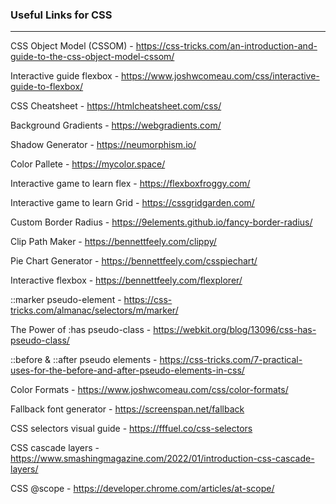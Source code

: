 ### Useful Links for CSS
---

CSS Object Model (CSSOM) - https://css-tricks.com/an-introduction-and-guide-to-the-css-object-model-cssom/

Interactive guide flexbox - https://www.joshwcomeau.com/css/interactive-guide-to-flexbox/

CSS Cheatsheet - https://htmlcheatsheet.com/css/

Background Gradients - https://webgradients.com/

Shadow Generator - https://neumorphism.io/

Color Pallete - https://mycolor.space/

Interactive game to learn flex - https://flexboxfroggy.com/

Interactive game to learn Grid - https://cssgridgarden.com/

Custom Border Radius - https://9elements.github.io/fancy-border-radius/

Clip Path Maker - https://bennettfeely.com/clippy/

Pie Chart Generator - https://bennettfeely.com/csspiechart/

Interactive flexbox - https://bennettfeely.com/flexplorer/

::marker pseudo-element - https://css-tricks.com/almanac/selectors/m/marker/

The Power of :has pseudo-class - https://webkit.org/blog/13096/css-has-pseudo-class/

::before & ::after pseudo elements - https://css-tricks.com/7-practical-uses-for-the-before-and-after-pseudo-elements-in-css/

Color Formats - https://www.joshwcomeau.com/css/color-formats/

Fallback font generator - https://screenspan.net/fallback

CSS selectors visual guide - https://fffuel.co/css-selectors

CSS cascade layers - https://www.smashingmagazine.com/2022/01/introduction-css-cascade-layers/

CSS @scope - https://developer.chrome.com/articles/at-scope/
